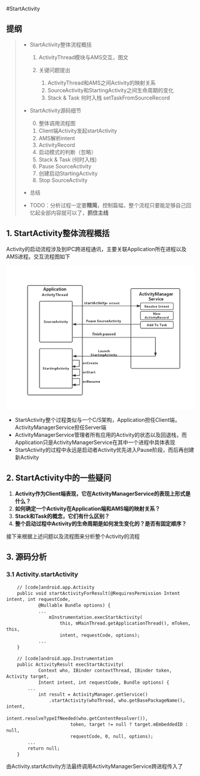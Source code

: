 #StartActivity
## 提纲
> * StartActivity整体流程概括
> 
>   1. ActivityThread模块与AMS交互，图文
>   2. 关键问题提出
>      
>       1. ActivityThread和AMS之间Activity的映射关系
>       2. SourceActivity和StartingActivity之间生命周期的变化
>       3. Stack & Task 何时入栈 setTaskFromSourceRecord
> 
> * StartActivity源码细节
> 
>   0. 整体调用流程图
>   1. Client端Activity发起startActivity
>   2. AMS解析intent
>   3. ActivityRecord
>   4. 启动模式的判断（忽略）
>   5. Stack & Task (何时入栈)
>   6. Pause SourceActivity
>   7. 创建启动StartingActivity
>   8. Stop SourceActivity
> 
> * 总结
> 
> * TODO：分析过程一定要**精简**，控制篇幅，整个流程只要能足够自己回忆起全部内容就可以了，**抓住主线**

## 1. StartActivity整体流程概括
Activity的启动流程涉及到IPC跨进程通讯，主要关联Application所在进程以及AMS进程。交互流程图如下

![StartActivit](./pic/start_activity1.png)


* StartActivity整个过程类似与一个C/S架构，Application担任Client端，ActivityManagerService担任Server端
* ActivityManagerService管理者所有应用的Activity的状态以及回退栈，而Application只是ActivityManagerService在其中一个进程中具体表现
* StartActivity的过程中永远是启动者Activity优先进入Pause阶段，而后再创建新Activity


## 2. StartActivity中的一些疑问
1. **Activity作为Client端表现，它在ActivityManagerService的表现上形式是什么？**
2. **如何确定一个Activity在Application端和AMS端的映射关系？**
3. **Stack和Task的概念，它们有什么区别？**
4. **整个启动过程中Activity的生命周期是如何发生变化的？是否有固定顺序？**

接下来根据上述问题以及流程图来分析整个Activity的流程

## 3. 源码分析
### 3.1 Activity.startActivity
```
    // [code]android.app.Activity
    public void startActivityForResult(@RequiresPermission Intent intent, int requestCode,
            @Nullable Bundle options) {
            ...
                mInstrumentation.execStartActivity(
                    this, mMainThread.getApplicationThread(), mToken, this,
                    intent, requestCode, options);
            ...
    }
```
```
    // [code]android.app.Instrumentation
    public ActivityResult execStartActivity(
            Context who, IBinder contextThread, IBinder token, Activity target,
            Intent intent, int requestCode, Bundle options) {
        ...
            int result = ActivityManager.getService()
                .startActivity(whoThread, who.getBasePackageName(), intent,
                        intent.resolveTypeIfNeeded(who.getContentResolver()),
                        token, target != null ? target.mEmbeddedID : null,
                        requestCode, 0, null, options);
        ...                
        return null;
    }
```
由Activity.startActivity方法最终调用ActivityManagerService跨进程传入了
